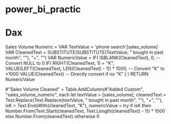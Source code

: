 # power_bi_practic

# Dax 

Sales Volume Numeric = 
VAR TextValue = 'phone search'[sales_volume]
VAR CleanedText = SUBSTITUTE(SUBSTITUTE(TextValue, " bought in past month", ""), "+", "") 
VAR NumericValue = 
    IF(
        ISBLANK(CleanedText), 
        0, -- Convert NULL to 0
        IF(
            RIGHT(CleanedText, 1) = "K", 
            VALUE(LEFT(CleanedText, LEN(CleanedText) - 1)) * 1000, -- Convert "K" to *1000
            VALUE(CleanedText) -- Directly convert if no "K"
        )
    )
RETURN NumericValue




 #"Sales Volume Cleaned" = Table.AddColumn(#"Added Custom", "sales_volume_numeric", each 
        let 
            textValue = [sales_volume],
            cleanedText = Text.Replace(Text.Replace(textValue, " bought in past month", ""), "+", ""),
            isK = Text.EndsWith(cleanedText, "K"),
            numericValue = try if isK then Number.From(Text.Start(cleanedText, Text.Length(cleanedText) - 1)) * 1000 
                            else Number.From(cleanedText)
                        otherwise 0
